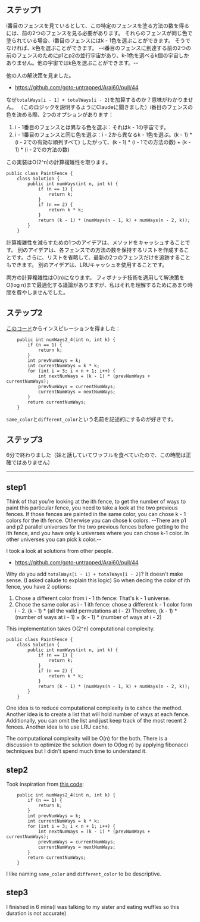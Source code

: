 ## ステップ1

i番目のフェンスを見ているとして、この特定のフェンスを塗る方法の数を得るには、前の2つのフェンスを見る必要があります。
それらのフェンスが同じ色で塗られている場合、i番目のフェンスにはk - 1色を選ぶことができます。
そうでなければ、k色を選ぶことができます。
--i番目のフェンスに到達する前の2つの前のフェンスのためにp1とp2の並行宇宙があり、k-1色を選べるk個の宇宙しかありません。他の宇宙ではk色を選ぶことができます。--

他の人の解決策を見ました。
- https://github.com/goto-untrapped/Arai60/pull/44

なぜ`totalWays[i - 1] + totalWays[i - 2]`を加算するのか？意味がわかりません。
（このロジックを説明するようにClaudeに聞きました）i番目のフェンスの色を決める際、2つのオプションがあります：
1. i - 1番目のフェンスとは異なる色を選ぶ：それはk - 1の宇宙です。
2. i - 1番目のフェンスと同じ色を選ぶ：i - 2から異なるk - 1色を選ぶ。(k - 1) * (i - 2での有効な順列すべて)
したがって、(k - 1) * (i - 1での方法の数) + (k - 1) * (i - 2での方法の数)


この実装はO(2^n)の計算複雑性を取ります。
```
public class PaintFence {
    class Solution {
        public int numWays(int n, int k) {
            if (n == 1) {
                return k;
            }
            if (n == 2) {
                return k * k;
            }
            return (k - 1) * (numWays(n - 1, k) + numWays(n - 2, k));
        }
    }
```

計算複雑性を減らすための1つのアイデアは、メソッドをキャッシュすることです。
別のアイデアは、各フェンスでの方法の数を保持するリストを作成することです。さらに、リストを省略して、最新の2つのフェンスだけを追跡することもできます。
別のアイデアは、LRUキャッシュを使用することです。

両方の計算複雑性はO(n)になります。
フィボナッチ技術を適用して解決策をO(log n)まで最適化する議論がありますが、私はそれを理解するためにあまり時間を費やしませんでした。

## ステップ2

[このコード](https://github.com/goto-untrapped/Arai60/pull/44/files)からインスピレーションを得ました：

```
    public int numWays2_4(int n, int k) {
        if (n == 1) {
            return k;
        }
        int prevNumWays = k;
        int currentNumWays = k * k;
        for (int i = 3; i < n + 1; i++) {
            int nextNumWays = (k - 1) * (prevNumWays + currentNumWays);
            prevNumWays = currentNumWays;
            currentNumWays = nextNumWays;
        } 
        return currentNumWays;
    }
```

`same_color`と`different_color`という名前を記述的にするのが好きです。

## ステップ3

6分で終わりました（妹と話していてワッフルを食べていたので、この時間は正確ではありません）

---

## step1

Think of that you're looking at the ith fence, to get the number of ways to paint this particular fence, you need to take a look at the two previous fences.
If those fences are painted in the same color, you can chose k - 1 colors for the ith fence.
Otherwise you can chose k colors.
--There are p1 and p2 parallel universes for the two previous fences before getting to the ith fence, and you have only k universes where you can chose k-1 color. In other universes you can pick k color.--

I took a look at solutions from other people. 
- https://github.com/goto-untrapped/Arai60/pull/44

Why do you add `totalWays[i - 1] + totalWays[i - 2]`? It doesn't make sense.
(I asked calude to explain this logic) So when decing the color of ith fence, you have 2 options:
1. Chose a different color from i - 1 th fence: That's k - 1 universe.
2. Chose the same color as i - 1 ith fence: chose a different k - 1 color form i - 2. (k - 1) * (all the valid permutations at i - 2)
Therefore, (k - 1) * (number of ways at i - 1) + (k - 1) * (number of ways at i - 2)


This implementation takes O(2^n) computational complexity.
```
public class PaintFence {
    class Solution {
        public int numWays(int n, int k) {
            if (n == 1) {
                return k;
            }
            if (n == 2) {
                return k * k;
            }
            return (k - 1) * (numWays(n - 1, k) + numWays(n - 2, k));
        }
    }
```

One idea is to reduce computational complexity is to cahce the method.
Another idea is to create a list that will hold number of ways at each fence. Additionally, you can omit the list and just keep track of the most recent 2 fences.
Another idea is to use LRU cache.

The computational complexity will be O(n) for the both.
There is a discussion to optimize the solution down to O(log n) by applying fibonacci techniques but I didn't spend much time to understand it.

## step2

Took inspiration from [this code](https://github.com/goto-untrapped/Arai60/pull/44/files):

```
    public int numWays2_4(int n, int k) {
        if (n == 1) {
            return k;
        }
        int prevNumWays = k;
        int currentNumWays = k * k;
        for (int i = 3; i < n + 1; i++) {
            int nextNumWays = (k - 1) * (prevNumWays + currentNumWays);
            prevNumWays = currentNumWays;
            currentNumWays = nextNumWays;
        } 
        return currentNumWays;
    }
```

I like naming `same_color` and `different_color` to be descriptive.

## step3

I finished in 6 mins(I was talking to my sister and eating wuffles so this duration is not accurate)

